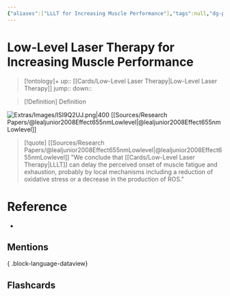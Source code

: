 ```yaml
---
{"aliases":["LLLT for Increasing Muscle Performance"],"tags":null,"dg-publish":true,"permalink":"/cards/low-level-laser-therapy-for-increasing-muscle-performance/","dgPassFrontmatter":true}
---
```


# Low-Level Laser Therapy for Increasing Muscle Performance

> [!ontology]+
> up:: [[Cards/Low-Level Laser Therapy\|Low-Level Laser Therapy]]
> jump:: 
> down:: 

> [!Definition] Definition
> 

![Extras/Images/ISI9Q2UJ.png|400](/img/user/Extras/Images/ISI9Q2UJ.png)
[[Sources/Research Papers/@lealjunior2008Effect655nmLowlevel\|@lealjunior2008Effect655nmLowlevel]]

> [!quote] [[Sources/Research Papers/@lealjunior2008Effect655nmLowlevel\|@lealjunior2008Effect655nmLowlevel]]
> "We conclude that [[Cards/Low-Level Laser Therapy\|LLLT]] can delay the perceived onset of muscle fatigue and exhaustion, probably by local mechanisms including a reduction of oxidative stress or a decrease in the production of ROS."

# Reference
- 

## Mentions

{ .block-language-dataview}

## Flashcards
